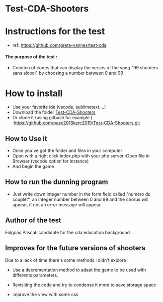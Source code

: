 # Test-CDA-Shooters

# Instructions for the test

- ref: https://github.com/greta-vannes/test-cda

#### The purpose of the test : 
- Creation of  codes that can display the verses of the 
  song "99 shooters sans alcool" by choosing a number between 0 and 99 .


#  How to install

- Use your favorite ide (vscode, sublimetext....)
- Download the folder [Test-CDA-Shooters](https://github.com/pasc2018kerc2019/Test-CDA-Shooters)  
- Or clone it  (using gitbash for example ) :https://github.com/pasc2018kerc2019/Test-CDA-Shooters.git

## How to Use it

- Once you've got the folder and files in your computer 
- Open with a right click index.php with your php server :Open file in Browser (vscode option for instance)
- And begin the game


## How to run the dunning program

- Just write down integer number in the form field called "numéro du couplet", an integer number 
 between 0 and 99 and the chorus will appear, if not an error message will appear.

## Author of the test
Folgoas Pascal: candidate for the cda education background




## Improves for the future versions of shooters
Due to a lack of time there's some methods i didn't explore :
- Use a decrementation method to adapt the game to be used with differents 
 parameters.
 
 - Revisiting the code and try to condense it more to save storage space 

 - improve the view with some css 




